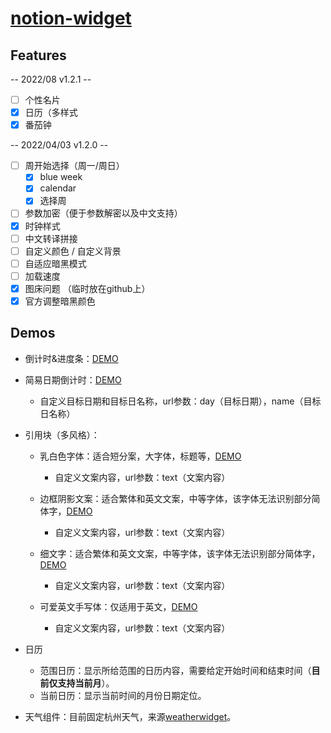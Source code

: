 <!--
 * @Author: httishere
 * @Date: 2021-08-13 11:29:16
 * @LastEditTime: 2022-08-17 19:05:41
 * @LastEditors: TinaHuang0183
 * @Description: In User Settings Edit
 * @FilePath: /notion/README.md
-->
# [notion-widget](http://httishere.gitee.io/notion/)

## Features

-- 2022/08 v1.2.1 --

- [ ] 个性名片
- [x] 日历（多样式
- [x] 番茄钟

-- 2022/04/03 v1.2.0 --

- [ ] 周开始选择（周一/周日）
  - [x] blue week
  - [x] calendar
  - [x] 选择周
- [ ] 参数加密（便于参数解密以及中文支持）
- [x] 时钟样式
- [ ] 中文转译拼接
- [ ] 自定义颜色 / 自定义背景
- [ ] 自适应暗黑模式
- [ ] 加载速度
- [x] 图床问题 （临时放在github上）
- [x] 官方调整暗黑颜色

## Demos

- 倒计时&进度条：[DEMO](http://httishere.gitee.io/notion/progress.html)

- 简易日期倒计时：[DEMO](http://httishere.gitee.io/notion/days-matter.html)
  - 自定义目标日期和目标日名称，url参数：day（目标日期），name（目标日名称）

- 引用块（多风格）：
  - 乳白色字体：适合短分案，大字体，标题等，[DEMO](http://httishere.gitee.io/notion/quote.html?text=test)
    - 自定义文案内容，url参数：text（文案内容）

  - 边框阴影文案：适合繁体和英文文案，中等字体，该字体无法识别部分简体字，[DEMO](http://httishere.gitee.io/notion/quote2.html?text=test)
    - 自定义文案内容，url参数：text（文案内容）

  - 细文字：适合繁体和英文文案，中等字体，该字体无法识别部分简体字，[DEMO](http://httishere.gitee.io/notion/quote3.html?text=test)
    - 自定义文案内容，url参数：text（文案内容）

  - 可爱英文手写体：仅适用于英文，[DEMO](http://httishere.gitee.io/notion/quote-EN.html?text=test)
    - 自定义文案内容，url参数：text（文案内容）

- 日历
  - 范围日历：显示所给范围的日历内容，需要给定开始时间和结束时间（**目前仅支持当前月**）。
  - 当前日历：显示当前时间的月份日期定位。

- 天气组件：目前固定杭州天气，来源[weatherwidget](weatherwidget.io)。